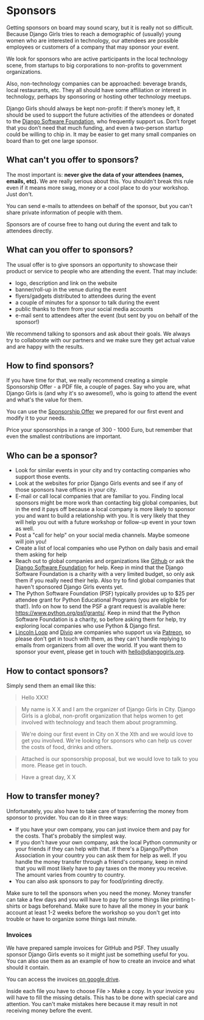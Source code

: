 # Sponsors

Getting sponsors on board may sound scary, but it is really not so difficult. Because Django Girls tries to reach a demographic of (usually) young women who are interested in technology, our attendees are possible employees or customers of a company that may sponsor your event.

We look for sponsors who are active participants in the local technology scene, from startups to big corporations to non-profits to government organizations.

Also, non-technology companies can be approached: beverage brands, local restaurants, etc. They all should have some affiliation or interest in technology, perhaps by sponsoring or hosting other technology meetups.

Django Girls should always be kept non-profit: if there’s money left, it should be used to support the future activities of the attendees or donated to the [Django Software Foundation](https://www.djangoproject.com/foundation/), who frequently support us. Don’t forget that you don’t need that much funding, and even a two-person startup could be willing to chip in. It may be easier to get many small companies on board than to get one large sponsor.

## What can't you offer to sponsors?

The most important is: __never give the data of your attendees (names, emails, etc).__ We are really serious about this. You shouldn't break this rule even if it means more swag, money or a cool place to do your workshop. Just don't.

You can send e-mails to attendees on behalf of the sponsor, but you can't share private information of people with them.

Sponsors are of course free to hang out during the event and talk to attendees directly.

## What can you offer to sponsors?

The usual offer is to give sponsors an opportunity to showcase their product or service to people who are attending the event. That may include:

- logo, description and link on the website
- banner/roll-up in the venue during the event
- flyers/gadgets distributed to attendees during the event
- a couple of minutes for a sponsor to talk during the event
- public thanks to them from your social media accounts
- e-mail sent to attendees after the event (but sent by you on behalf of the sponsor!)

We recommend talking to sponsors and ask about their goals. We always try to collaborate with our partners and we make sure they get actual value and are happy with the results.

## How to find sponsors?

If you have time for that, we really recommend creating a simple Sponsorship Offer - a PDF file, a couple of pages. Say who you are, what Django Girls is (and why it's so awesome!), who is going to attend the event and what's the value for them.

You can use the [Sponsorship Offer](https://github.com/DjangoGirls/resources/tree/master/For%20Sponsors) we prepared for our first event and modify it to your needs.

Price your sponsorships in a range of 300 - 1000 Euro, but remember that even the smallest contributions are important.

## Who can be a sponsor?

- Look for similar events in your city and try contacting companies who support those events.
- Look at the websites for prior Django Girls events and see if any of those sponsors have offices in your city. 
- E-mail or call local companies that are familiar to you. Finding local sponsors might be more work than contacting big global companies, but in the end it pays off because a local company is more likely to sponsor you and want to build a relationship with you. It is very likely that they will help you out with a future workshop or follow-up event in your town as well.
- Post a "call for help" on your social media channels. Maybe someone will join you!
- Create a list of local companies who use Python on daily basis and email them asking for help
- Reach out to global companies and organizations like [Github](http://community.github.com/) or ask the [Django Software Foundation](https://djangoproject.com/) for help. Keep in mind that the Django Software Foundation is a charity with a very limited budget, so only ask them if you really need their help. Also try to find global companies that haven't sponsored Django Girls events yet.
- The Python Software Foundation (PSF) typically provides up to $25 per attendee grant for Python Educational Programs (you are eligible for that!). Info on how to send the PSF a grant request is available here: https://www.python.org/psf/grants/. Keep in mind that the Python Software Foundation is a charity, so before asking them for help, try exploring local companies who use Python & Django first.
- [Lincoln Loop](http://lincolnloop.com/) and [Divio](http://www.divio.ch/en/) are companies who support us via [Patreon](http://patreon.com/djangogirls), so please don't get in touch with them, as they can't handle replying to emails from organizers from all over the world. If you want them to sponsor your event, please get in touch with [hello@djangogirls.org](mailto:hello@djangogirls.org).

## How to contact sponsors?

Simply send them an email like this:

> Hello XXX!

> My name is X X and I am the organizer of Django Girls in City. Django Girls is a global, non-profit organization that helps women to get involved with technology and teach them about programming.

> We're doing our first event in City on X the Xth and we would love to get you involved. We're looking for sponsors who can help us cover the costs of food, drinks and others.

> Attached is our sponsorship proposal, but we would love to talk to you more. Please get in touch.

> Have a great day,
X X

## How to transfer money?

Unfortunately, you also have to take care of transferring the money from sponsor to provider. You can do it in three ways:

- If you have your own company, you can just invoice them and pay for the costs. That's probably the simplest way.
- If you don't have your own company, ask the local Python community or your friends if they can help with that. If there's a Django/Python Association in your country you can ask them for help as well. If you handle the money transfer through a friend's company, keep in mind that you will most likely have to pay taxes on the money you receive. The amount varies from country to country.
- You can also ask sponsors to pay for food/printing directly.

Make sure to tell the sponsors when you need the money. Money transfer can take a few days and you will have to pay for some things like printing t-shirts or bags beforehand. Make sure to have all the money in your bank account at least 1-2 weeks before the workshop so you don't get into trouble or have to organize some things last minute.

### Invoices
We have prepared sample invoices for GitHub and PSF. They usually sponsor Django Girls events so it might just be something useful for you. You can also use them as an example of how to create an invoice and what should it contain.

You can access the invoices [on google drive](https://drive.google.com/folderview?id=0Bxl42ERX5iVAfjM0SWtlaC0xaHd1cUZDWXdCajVxdW9FVmhLd2pQTHdnazVWa01fN1pvOXc&usp=sharing).

Inside each file you have to choose File > Make a copy. In your invoice you will have to fill the missing details. This has to be done with special care and attention. You can't make mistakes here because it may result in not receiving money before the event.
